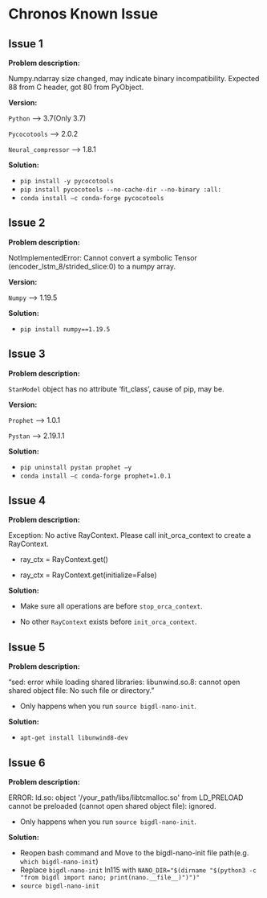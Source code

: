 # Chronos Known Issue
## **Issue 1**
**Problem description:**

Numpy.ndarray size changed, may indicate binary incompatibility. Expected 88 from C header, got 80 from PyObject. 

**Version:**

`Python` --> 3.7(Only 3.7)

`Pycocotools` --> 2.0.2

`Neural_compressor` --> 1.8.1

**Solution:**
* `pip install -y pycocotools`
* `pip install pycocotools --no-cache-dir --no-binary :all:`
* `conda install –c conda-forge pycocotools`

## **Issue 2**
**Problem description:**

NotImplementedError: Cannot convert a symbolic Tensor (encoder_lstm_8/strided_slice:0) to a numpy array. 

**Version:**

`Numpy` --> 1.19.5

**Solution:**

* `pip install numpy==1.19.5`

## **Issue 3**

**Problem description:**

`StanModel` object has no attribute ‘fit_class’, cause of pip, may be. 

**Version:**

`Prophet` --> 1.0.1

`Pystan` --> 2.19.1.1

**Solution:**

* `pip uninstall pystan prophet –y`
* `conda install –c conda-forge prophet=1.0.1`

## **Issue 4**
**Problem description:**

Exception: No active RayContext. Please call init_orca_context to create a RayContext. 
* ray_ctx = RayContext.get() 

* ray_ctx = RayContext.get(initialize=False) 

**Solution:**

* Make sure all operations are before `stop_orca_context`. 

* No other `RayContext` exists before `init_orca_context`. 

## **Issue 5**
**Problem description:**

 “sed: error while loading shared libraries: libunwind.so.8: cannot open shared object file: No such file or directory.” 

* Only happens when you run `source bigdl-nano-init`. 

**Solution:**

* `apt-get install libunwind8-dev` 

## **Issue 6**
**Problem description:**

ERROR: ld.so: object '/your_path/libs/libtcmalloc.so' from LD_PRELOAD cannot be preloaded (cannot open shared object file): ignored. 
* Only happens when you run `source bigdl-nano-init`. 

**Solution:**
* Reopen bash command and Move to the bigdl-nano-init file path(e.g. `which bigdl-nano-init`) 
* Replace `bigdl-nano-init` ln115 with `NANO_DIR="$(dirname "$(python3 -c "from bigdl import nano; print(nano.__file__)")")"`
* `source bigdl-nano-init`